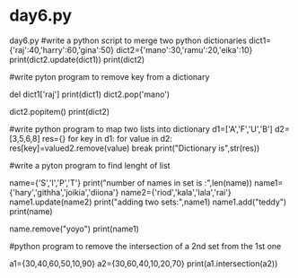 # day6.py
day6.py
#write a python script to merge two python dictionaries
dict1={'raj':40,'harry':60,'gina':50}
dict2={'mano':30,'ramu':20,'eika':10}
print(dict2.update(dict1))
print(dict2)

#write pyton program to remove key from a dictionary

del dict1['raj']
print(dict1)
dict2.pop('mano')

dict2.popitem()
print(dict2)

#write python program to map two lists into dictionary
d1=['A','F','U','B']
d2=[3,5,6,8]
res={}
for key in d1:
    for value in d2:
        res[key]=valued2.remove(value)
        break
print("Dictionary is",str(res))

#write a pyton program to find lenght of list

name={'S','I','P','T'}
print("number of names in set is :",len(name))
name1={'hary','githha','joikia','diiona'}
name2={'riod','kala','lala','rai'}
name1.update(name2)
print("adding two sets:",name1)
name1.add("teddy")
print(name)

name.remove("yoyo")
print(name1)

#python program to remove the intersection of a 2nd set from the 1st one

a1={30,40,60,50,10,90}
a2={30,60,40,10,20,70}
print(a1.intersection(a2))

